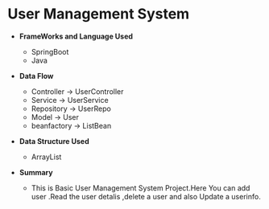 # User Management System

* **FrameWorks and Language Used**
     * SpringBoot
     * Java

* **Data Flow**
     * Controller -> UserController
     * Service -> UserService
     * Repository -> UserRepo
     * Model -> User
     * beanfactory -> ListBean


* **Data Structure Used**
     * ArrayList

* **Summary**
  * This is Basic User Management System Project.Here You can add user .Read the user detalis ,delete a user and also Update a userinfo.




